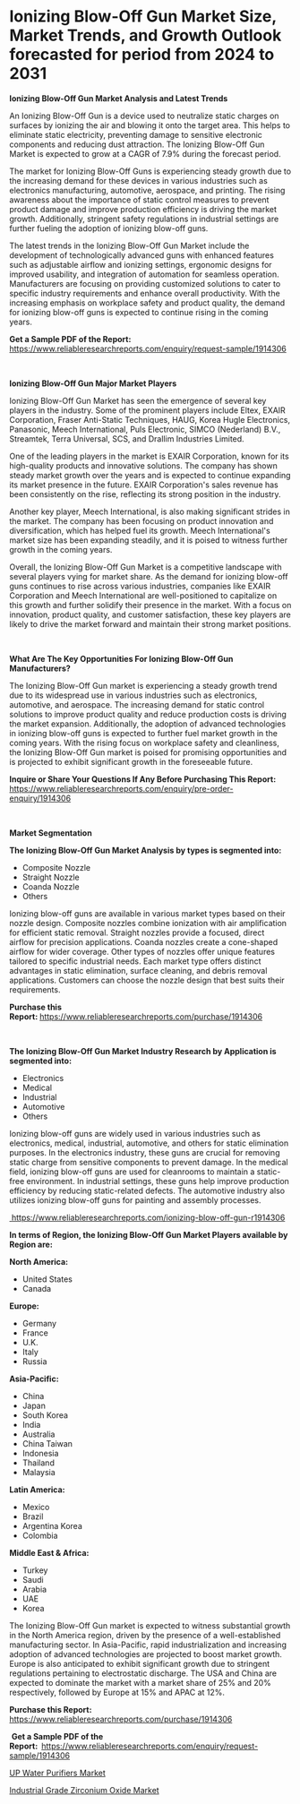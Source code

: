 <p><h1>Ionizing Blow-Off Gun Market Size, Market Trends, and Growth Outlook forecasted for period from 2024 to 2031</h1></p><p><strong>Ionizing Blow-Off Gun Market Analysis and Latest Trends</strong></p>
<p><p>An Ionizing Blow-Off Gun is a device used to neutralize static charges on surfaces by ionizing the air and blowing it onto the target area. This helps to eliminate static electricity, preventing damage to sensitive electronic components and reducing dust attraction. The Ionizing Blow-Off Gun Market is expected to grow at a CAGR of 7.9% during the forecast period.</p><p>The market for Ionizing Blow-Off Guns is experiencing steady growth due to the increasing demand for these devices in various industries such as electronics manufacturing, automotive, aerospace, and printing. The rising awareness about the importance of static control measures to prevent product damage and improve production efficiency is driving the market growth. Additionally, stringent safety regulations in industrial settings are further fueling the adoption of ionizing blow-off guns.</p><p>The latest trends in the Ionizing Blow-Off Gun Market include the development of technologically advanced guns with enhanced features such as adjustable airflow and ionizing settings, ergonomic designs for improved usability, and integration of automation for seamless operation. Manufacturers are focusing on providing customized solutions to cater to specific industry requirements and enhance overall productivity. With the increasing emphasis on workplace safety and product quality, the demand for ionizing blow-off guns is expected to continue rising in the coming years.</p></p>
<p><strong>Get a Sample PDF of the Report:&nbsp;</strong> <a href="https://www.reliableresearchreports.com/enquiry/request-sample/1914306">https://www.reliableresearchreports.com/enquiry/request-sample/1914306</a></p>
<p>&nbsp;</p>
<p><strong>Ionizing Blow-Off Gun Major Market Players</strong></p>
<p><p>Ionizing Blow-Off Gun Market has seen the emergence of several key players in the industry. Some of the prominent players include Eltex, EXAIR Corporation, Fraser Anti-Static Techniques, HAUG, Korea Hugle Electronics, Panasonic, Meech International, Puls Electronic, SIMCO (Nederland) B.V., Streamtek, Terra Universal, SCS, and Drallim Industries Limited.</p><p>One of the leading players in the market is EXAIR Corporation, known for its high-quality products and innovative solutions. The company has shown steady market growth over the years and is expected to continue expanding its market presence in the future. EXAIR Corporation's sales revenue has been consistently on the rise, reflecting its strong position in the industry.</p><p>Another key player, Meech International, is also making significant strides in the market. The company has been focusing on product innovation and diversification, which has helped fuel its growth. Meech International's market size has been expanding steadily, and it is poised to witness further growth in the coming years.</p><p>Overall, the Ionizing Blow-Off Gun Market is a competitive landscape with several players vying for market share. As the demand for ionizing blow-off guns continues to rise across various industries, companies like EXAIR Corporation and Meech International are well-positioned to capitalize on this growth and further solidify their presence in the market. With a focus on innovation, product quality, and customer satisfaction, these key players are likely to drive the market forward and maintain their strong market positions.</p></p>
<p>&nbsp;</p>
<p><strong>What Are The Key Opportunities For Ionizing Blow-Off Gun Manufacturers?</strong></p>
<p><p>The Ionizing Blow-Off Gun market is experiencing a steady growth trend due to its widespread use in various industries such as electronics, automotive, and aerospace. The increasing demand for static control solutions to improve product quality and reduce production costs is driving the market expansion. Additionally, the adoption of advanced technologies in ionizing blow-off guns is expected to further fuel market growth in the coming years. With the rising focus on workplace safety and cleanliness, the Ionizing Blow-Off Gun market is poised for promising opportunities and is projected to exhibit significant growth in the foreseeable future.</p></p>
<p><strong>Inquire or Share Your Questions If Any Before Purchasing This Report:</strong> <a href="https://www.reliableresearchreports.com/enquiry/pre-order-enquiry/1914306">https://www.reliableresearchreports.com/enquiry/pre-order-enquiry/1914306</a></p>
<p>&nbsp;</p>
<p><strong>Market Segmentation</strong></p>
<p><strong>The Ionizing Blow-Off Gun Market Analysis by types is segmented into:</strong></p>
<p><ul><li>Composite Nozzle</li><li>Straight Nozzle</li><li>Coanda Nozzle</li><li>Others</li></ul></p>
<p><p>Ionizing blow-off guns are available in various market types based on their nozzle design. Composite nozzles combine ionization with air amplification for efficient static removal. Straight nozzles provide a focused, direct airflow for precision applications. Coanda nozzles create a cone-shaped airflow for wider coverage. Other types of nozzles offer unique features tailored to specific industrial needs. Each market type offers distinct advantages in static elimination, surface cleaning, and debris removal applications. Customers can choose the nozzle design that best suits their requirements.</p></p>
<p><strong>Purchase this Report:&nbsp;</strong><a href="https://www.reliableresearchreports.com/purchase/1914306">https://www.reliableresearchreports.com/purchase/1914306</a></p>
<p>&nbsp;</p>
<p><strong>The Ionizing Blow-Off Gun Market Industry Research by Application is segmented into:</strong></p>
<p><ul><li>Electronics</li><li>Medical</li><li>Industrial</li><li>Automotive</li><li>Others</li></ul></p>
<p><p>Ionizing blow-off guns are widely used in various industries such as electronics, medical, industrial, automotive, and others for static elimination purposes. In the electronics industry, these guns are crucial for removing static charge from sensitive components to prevent damage. In the medical field, ionizing blow-off guns are used for cleanrooms to maintain a static-free environment. In industrial settings, these guns help improve production efficiency by reducing static-related defects. The automotive industry also utilizes ionizing blow-off guns for painting and assembly processes.</p></p>
<p><a href="https://www.reliableresearchreports.com/ionizing-blow-off-gun-r1914306">&nbsp;https://www.reliableresearchreports.com/ionizing-blow-off-gun-r1914306</a></p>
<p><strong>In terms of Region, the Ionizing Blow-Off Gun Market Players available by Region are:</strong></p>
<p>
    <p> <strong> North America: </strong>
        <ul>
            <li>United States</li>
            <li>Canada</li>
        </ul>
        </p> 
    <p> <strong> Europe: </strong>
        <ul>
            <li>Germany</li>
            <li>France</li>
            <li>U.K.</li>
            <li>Italy</li>
            <li>Russia</li>
        </ul>
        </p> 
    <p> <strong> Asia-Pacific: </strong>
        <ul>
            <li>China</li>
            <li>Japan</li>
            <li>South Korea</li>
            <li>India</li>
            <li>Australia</li>
            <li>China Taiwan</li>
            <li>Indonesia</li>
            <li>Thailand</li>
            <li>Malaysia</li>
        </ul>
        </p> 
    <p> <strong> Latin America: </strong>
        <ul>
            <li>Mexico</li>
            <li>Brazil</li>
            <li>Argentina Korea</li>
            <li>Colombia</li>
        </ul>
        </p> 
    <p> <strong> Middle East & Africa: </strong>
        <ul>
            <li>Turkey</li>
            <li>Saudi</li>
            <li>Arabia</li>
            <li>UAE</li>
            <li>Korea</li>
        </ul>
    </p>
    </p>
<p><p>The Ionizing Blow-Off Gun market is expected to witness substantial growth in the North America region, driven by the presence of a well-established manufacturing sector. In Asia-Pacific, rapid industrialization and increasing adoption of advanced technologies are projected to boost market growth. Europe is also anticipated to exhibit significant growth due to stringent regulations pertaining to electrostatic discharge. The USA and China are expected to dominate the market with a market share of 25% and 20% respectively, followed by Europe at 15% and APAC at 12%.</p></p>
<p><strong>Purchase this Report: </strong><a href="https://www.reliableresearchreports.com/purchase/1914306">https://www.reliableresearchreports.com/purchase/1914306</a></p>
<p>&nbsp;<strong>Get a Sample PDF of the Report:&nbsp;&nbsp;</strong><a href="https://www.reliableresearchreports.com/enquiry/request-sample/1914306">https://www.reliableresearchreports.com/enquiry/request-sample/1914306</a></p>
<p><strong></strong></p>
<p><p><a href="https://github.com/mabutironaldo/Market-Research-Report-List-4/blob/main/up-water-purifiers-market.md">UP Water Purifiers Market</a></p><p><a href="https://issuu.com/reportprime-2/docs/industrial-grade-zirconium-oxide-market-size-2030.">Industrial Grade Zirconium Oxide Market</a></p></p>